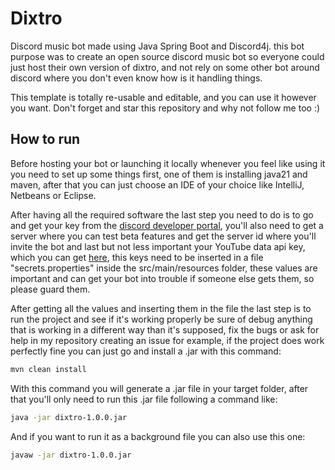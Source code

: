 # Dixtro

Discord music bot made using Java Spring Boot and Discord4j.
this bot purpose was to create an open source discord music bot
so everyone could just host their own version of dixtro, and not rely on
some other bot around discord where you don't even know how is it handling
things.

This template is totally re-usable and editable, and you can use it however you want.
Don't forget and star this repository and why not follow me too :)

## How to run
Before hosting your bot or launching it locally whenever you feel like using it
you need to set up some things first, one of them is installing java21
and maven, after that you can just choose an IDE of your choice like IntelliJ, Netbeans or Eclipse.

After having all the required software the last step you need to do is to go
and get your key from the [discord developer portal](https://discord.com/developers/applications), you'll also
need to get a server where you can test beta features and get the server id where you'll invite the bot
and last but not less important your YouTube data api key, which you can get [here](https://console.cloud.google.com), this keys
need to be inserted in a file "secrets.properties" inside the src/main/resources folder, these values are
important and can get your bot into trouble if someone else gets them, so please guard them.

After getting all the values and inserting them in the file the last step is to run the project and see if it's working properly
be sure of debug anything that is working in a different way than it's supposed, fix the bugs or ask for help in my repository
creating an issue for example, if the project does work perfectly fine you can just go and install a .jar with this command:

```bash
mvn clean install
```

With this command you will generate a .jar file in your target folder, after that you'll only need to run this .jar file
following a command like:

```bash
java -jar dixtro-1.0.0.jar
```

And if you want to run it as a background file you can also use this one:

```bash
javaw -jar dixtro-1.0.0.jar
```